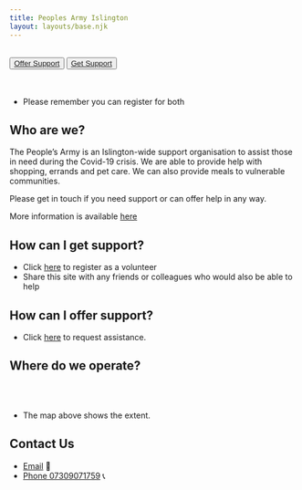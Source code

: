 ```yaml
---
title: Peoples Army Islington
layout: layouts/base.njk
---
```

<br/>
<div class="button-container">
  <button class="bttn-simple bttn-lg bttn-royal"><a href="/volunteer">Offer Support</a></button>
  <button class="bttn-simple bttn-lg bttn-success"><a href="/support">Get Support</a></button>
</div>

<br/>
<br/>

 - Please remember you can register for both

## Who are we?
  The People’s Army is an Islington-wide support organisation to assist those in need during the Covid-19 crisis. We are able to provide help with shopping, errands and pet care. We can also provide meals to vulnerable communities.

  Please get in touch if you need support or can offer help in any way. 
  
  More information is available [here](/about)


## How can I get support?
  
 - Click [here](/volunteer) to register as a volunteer
 - Share this site with any friends or colleagues who would also be able to help

## How can I offer support?

 - Click [here](/support) to request assistance.

## Where do we operate?

<br/>
<div id="map"></div>
<br/>

- The map above shows the extent.




## Contact Us

 - [Email](mailto:thepeoplesarmy@hotmail.com ) 	📧 
 - [Phone 07309071759](tel:07309071759) 📞
